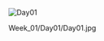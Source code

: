 ![Day01](https://github.com/user-attachments/assets/54ca0f21-64f9-41d8-9594-58a0eacc6f6f)

Week_01/Day01/Day01.jpg 
